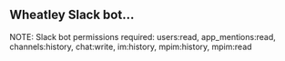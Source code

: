 ## Wheatley Slack bot...


NOTE: Slack bot permissions required: users:read, app_mentions:read, channels:history, chat:write, im:history, mpim:history, mpim:read


